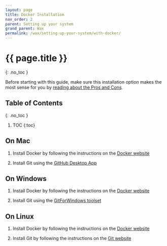 ```yaml
---
layout: page
title: Docker Installation
nav_order: 2
parent: Setting up your system
grand_parent: Wax
permalink: /wax/setting-up-your-system/with-docker/
---
```

# {{ page.title }}
{: .no_toc }

Before starting with this guide, make sure this installation option makes the most sense for you by [reading about the Pros and Cons](../#guides).

## Table of Contents
{: .no_toc }

1. TOC
{:toc}


## On Mac

1. Install Docker by following the instructions on the [Docker website](https://docs.docker.com/docker-for-mac/install/)

2. Install Git using the [GitHub Desktop App](https://desktop.github.com/)


## On Windows

1. Install Docker by following the instructions on the [Docker website](https://docs.docker.com/docker-for-windows/install/)

2. Install Git using the [GitForWindows toolset](https://gitforwindows.org/)

## On Linux

1. Install Docker by following the instructions on the [Docker website](https://docs.docker.com/engine/install/)

2. Install Git by following the instructions on the [Git website](https://git-scm.com/book/en/v2/Getting-Started-Installing-Git)
